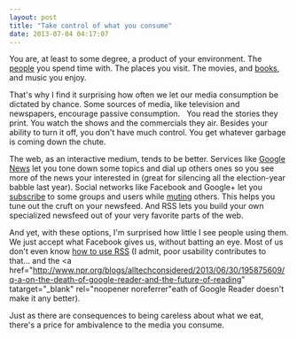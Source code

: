 ```yaml
---
layout: post
title: "Take control of what you consume"
date: 2013-07-04 04:17:07
---
```


You are, at least to some degree, a product of your environment. The [people][1] you spend time with. The places you visit. The movies, and [books][2], and music you enjoy.

 [1]: http://www.bryanbraun.com/2011/04/18/location-location-location
 [2]: http://www.bryanbraun.com/books

That's why I find it surprising how often we let our media consumption be dictated by chance. Some sources of media, like television and newspapers, encourage passive consumption.   You read the stories they print. You watch the shows and the commercials they air. Besides your ability to turn it off, you don't have much control. You get whatever garbage is coming down the chute.

The web, as an interactive medium, tends to be better. Services like <a href="https://news.google.com/" target="_blank" rel="noopener noreferrer" title="Click the gear. Instantly intuitive customization = UI win.">Google News</a> let you tone down some topics and dial up others ones so you see more of the news your interested in (great for silencing all the election-year babble last year). Social networks like Facebook and Google+ let you [subscribe][3] to some groups and users while [muting][4] others. This helps you tune out the cruft on your newsfeed. And RSS lets you build your own specialized newsfeed out of your very favorite parts of the web.

 [3]: https://www.facebook.com/blog/blog.php?post=10150280039742131
 [4]: https://plus.google.com/109164280656499025716/posts/PhUBmfBk4Zp

And yet, with these options, I'm surprised how little I see people using them. We just accept what Facebook gives us, without batting an eye. Most of us don't even know <a href="http://www.commoncraft.com/video/rss" target="_blank" rel="noopener noreferrer" title="If this is you... watch this video now. Lifechanging.">how to use RSS</a> (I admit, poor usability contributes to that… and the <a href="http://www.npr.org/blogs/alltechconsidered/2013/06/30/195875609/q-a-on-the-death-of-google-reader-and-the-future-of-reading" tatarget="_blank" rel="noopener noreferrer"eath of Google Reader</a> doesn't make it any better).

Just as there are consequences to being careless about what we eat, there's a price for ambivalence to the media you consume.